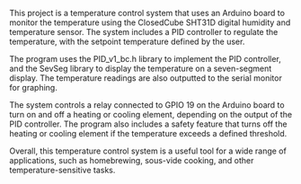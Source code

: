 This project is a temperature control system that uses an Arduino board to monitor the temperature using the ClosedCube SHT31D digital humidity and temperature sensor. The system includes a PID controller to regulate the temperature, with the setpoint temperature defined by the user.

The program uses the PID_v1_bc.h library to implement the PID controller, and the SevSeg library to display the temperature on a seven-segment display. The temperature readings are also outputted to the serial monitor for graphing.

The system controls a relay connected to GPIO 19 on the Arduino board to turn on and off a heating or cooling element, depending on the output of the PID controller. The program also includes a safety feature that turns off the heating or cooling element if the temperature exceeds a defined threshold.

Overall, this temperature control system is a useful tool for a wide range of applications, such as homebrewing, sous-vide cooking, and other temperature-sensitive tasks.